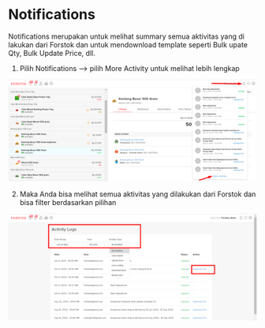 # Notifications

Notifications merupakan untuk melihat summary semua aktivitas yang di lakukan dari Forstok dan untuk mendownload template seperti Bulk upate Qty, Bulk Update Price, dll.

1. Pilih Notifications --&gt; pilih More Activity untuk melihat lebih lengkap

![](../../.gitbook/assets/image%20%28291%29.png)

2. Maka Anda bisa melihat semua aktivitas yang dilakukan dari Forstok dan bisa filter berdasarkan pilihan

![](../../.gitbook/assets/image%20%28286%29.png)



